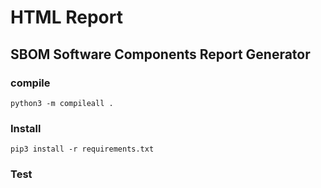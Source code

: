 # HTML Report

## SBOM Software Components Report Generator
### compile
````
python3 -m compileall .
````

### Install
````
pip3 install -r requirements.txt
````

### Test
````

````